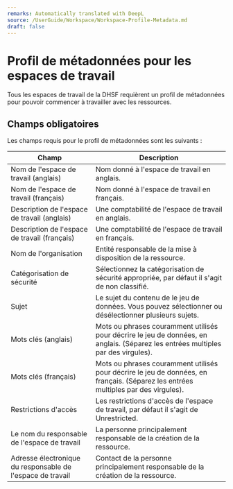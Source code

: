 ```yaml
---
remarks: Automatically translated with DeepL
source: /UserGuide/Workspace/Workspace-Profile-Metadata.md
draft: false
---
```



# Profil de métadonnées pour les espaces de travail

Tous les espaces de travail de la DHSF requièrent un profil de métadonnées pour pouvoir commencer à travailler avec les ressources.

## Champs obligatoires

Les champs requis pour le profil de métadonnées sont les suivants :


| Champ | Description |
|-------|-------------|
|Nom de l'espace de travail (anglais)|Nom donné à l'espace de travail en anglais.
|Nom de l'espace de travail (français)|Nom donné à l'espace de travail en français.
|Description de l'espace de travail (anglais)|Une comptabilité de l'espace de travail en anglais.
|Description de l'espace de travail (français)|Une comptabilité de l'espace de travail en français.
|Nom de l'organisation|Entité responsable de la mise à disposition de la ressource.
|Catégorisation de sécurité|Sélectionnez la catégorisation de sécurité appropriée, par défaut il s'agit de non classifié.
|Sujet|Le sujet du contenu de le jeu de données. Vous pouvez sélectionner ou désélectionner plusieurs sujets.
|Mots clés (anglais)|Mots ou phrases couramment utilisés pour décrire le jeu de données, en anglais. (Séparez les entrées multiples par des virgules).
|Mots clés (français)|Mots ou phrases couramment utilisés pour décrire le jeu de données, en français. (Séparez les entrées multiples par des virgules).
|Restrictions d'accès|Les restrictions d'accès de l'espace de travail, par défaut il s'agit de Unrestricted.
|Le nom du responsable de l'espace de travail|La personne principalement responsable de la création de la ressource.
|Adresse électronique du responsable de l'espace de travail|Contact de la personne principalement responsable de la création de la ressource.
